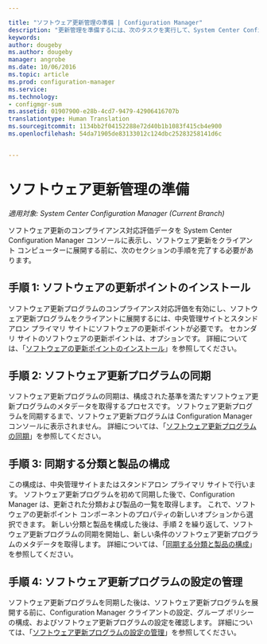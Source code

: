 ```yaml
---

title: "ソフトウェア更新管理の準備 | Configuration Manager"
description: "更新管理を準備するには、次のタスクを実行して、System Center Configuration Manager コンソールでコンプライアンス対応評価データを表示します。"
keywords: 
author: dougeby
ms.author: dougeby
manager: angrobe
ms.date: 10/06/2016
ms.topic: article
ms.prod: configuration-manager
ms.service: 
ms.technology:
- configmgr-sum
ms.assetid: 01907900-e28b-4cd7-9479-42906416707b
translationtype: Human Translation
ms.sourcegitcommit: 1134bb2f04152288e72d40b1b1083f415cb4e900
ms.openlocfilehash: 54da71905de83133012c124dbc25283258141d6c


---
```


# <a name="prepare-for-software-updates-management"></a>ソフトウェア更新管理の準備

*適用対象: System Center Configuration Manager (Current Branch)*

ソフトウェア更新のコンプライアンス対応評価データを System Center Configuration Manager コンソールに表示し、ソフトウェア更新をクライアント コンピューターに展開する前に、次のセクションの手順を完了する必要があります。

## <a name="step-1-install-a-software-update-point"></a>手順 1: ソフトウェアの更新ポイントのインストール  
ソフトウェア更新プログラムのコンプライアンス対応評価を有効にし、ソフトウェア更新プログラムをクライアントに展開するには、中央管理サイトとスタンドアロン プライマリ サイトにソフトウェアの更新ポイントが必要です。 セカンダリ サイトのソフトウェアの更新ポイントは、オプションです。 詳細については、「[ソフトウェアの更新ポイントのインストール](install-a-software-update-point.md)」を参照してください。  

## <a name="step-2-synchronize-software-updates"></a>手順 2: ソフトウェア更新プログラムの同期
ソフトウェア更新プログラムの同期は、構成された基準を満たすソフトウェア更新プログラムのメタデータを取得するプロセスです。 ソフトウェア更新プログラムを同期するまで、ソフトウェア更新プログラムは Configuration Manager コンソールに表示されません。 詳細については、「[ソフトウェア更新プログラムの同期](synchronize-software-updates.md)」を参照してください。   

## <a name="step-3-configure-classifications-and-products-to-synchronize"></a>手順 3: 同期する分類と製品の構成
この構成は、中央管理サイトまたはスタンドアロン プライマリ サイトで行います。 ソフトウェア更新プログラムを初めて同期した後で、Configuration Manager は、更新された分類および製品の一覧を取得します。 これで、ソフトウェアの更新ポイント コンポーネントのプロパティの新しいオプションから選択できます。 新しい分類と製品を構成した後は、手順 2 を繰り返して、ソフトウェア更新プログラムの同期を開始し、新しい条件のソフトウェア更新プログラムのメタデータを取得します。 詳細については、「[同期する分類と製品の構成](configure-classifications-and-products.md)」を参照してください。

## <a name="step-4-manage-settings-for-software-updates"></a>手順 4: ソフトウェア更新プログラムの設定の管理
ソフトウェア更新プログラムを同期した後は、ソフトウェア更新プログラムを展開する前に、Configuration Manager クライアントの設定、グループ ポリシーの構成、およびソフトウェア更新プログラムの設定を確認します。 詳細については、「[ソフトウェア更新プログラムの設定の管理](manage-settings-for-software-updates.md)」を参照してください。



<!--HONumber=Nov16_HO1-->


